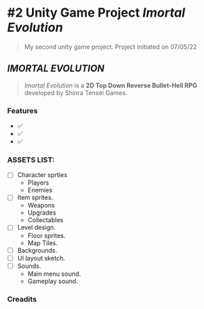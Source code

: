 # #2 Unity Game Project _Imortal Evolution_

>My second unity game project. Project Initiated on 07/05/22


## ***IMORTAL EVOLUTION***

>_Imortal Evolution_ is a <strong>2D Top Down Reverse Bullet-Hell RPG</strong> developed by Shinra Tensei Games.


### Features

- ✅
- ✅
- ✅


### ASSETS LIST:
- [ ] Character sprties
  - Players
  - Enemies
- [ ] Item sprites.
  - Weapons
  - Upgrades
  - Collectables
- [ ] Level design.
  - Floor sprites.
  - Map Tiles.
- [ ] Backgrounds.
- [ ] UI layout sketch.
- [ ] Sounds.
  - Main menu sound.
  - Gameplay sound.

### Creadits

